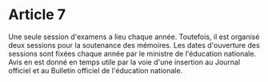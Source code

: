 # Article 7

Une seule session d'examens a lieu chaque année. Toutefois, il est organisé deux sessions pour la soutenance des mémoires. Les dates d'ouverture des sessions sont fixées chaque année par le ministre de l'éducation nationale. Avis en est donné en temps utile par la voie d'une insertion au Journal officiel et au Bulletin officiel de l'éducation nationale.

